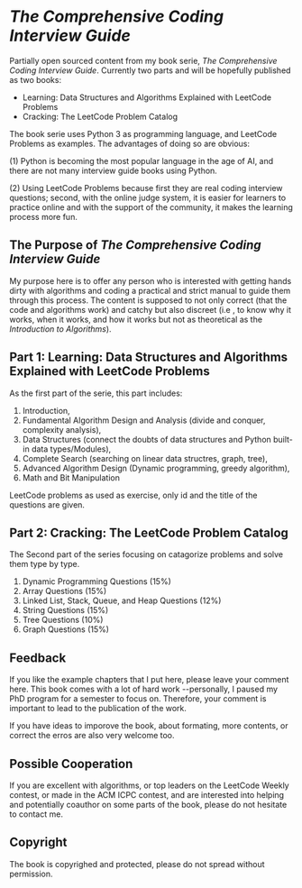 # *The Comprehensive Coding Interview Guide*
Partially open sourced content from my book serie, *The Comprehensive Coding Interview Guide*. Currently two parts and will be hopefully published as two books:
- Learning: Data Structures and Algorithms Explained with LeetCode Problems
- Cracking: The LeetCode Problem Catalog

The book serie uses Python 3 as programming language, and LeetCode Problems as examples. The advantages of doing so are obvious:

(1) Python is becoming the most popular language in the age of AI, and there are not many interview guide books using Python.

(2) Using LeetCode Problems because first they are real coding interview questions; second, with the online judge system, it is easier for learners to practice online and with the support of the community, it makes the learning process more fun.

## The Purpose of *The Comprehensive Coding Interview Guide*
My purpose here is to offer any person who is interested with getting hands dirty with algorithms and coding a practical and strict manual to guide them through this process. The content is supposed to not only correct (that the code and algorithms work) and catchy  but also discreet (i.e , to know why it works, when it works, and how it works but not as theoretical as the *Introduction to Algorithms*).

## Part 1: Learning: Data Structures and Algorithms Explained with LeetCode Problems
As the first part of the serie, this part includes: 
1. Introduction, 
2. Fundamental Algorithm
Design and Analysis (divide and conquer, complexity analysis), 
3. Data Structures (connect the doubts of data structures and Python built-in data types/Modules), 
4. Complete Search (searching on linear data structres, graph, tree), 
5. Advanced Algorithm Design (Dynamic programming, greedy algorithm),
6. Math and Bit Manipulation

LeetCode problems as used as exercise, only id and the title of the questions are given.
## Part 2: Cracking: The LeetCode Problem Catalog
The Second part of the series focusing on catagorize problems and solve them type by type.
1. Dynamic Programming Questions (15%)
2. Array Questions (15%)
3. Linked List, Stack, Queue, and Heap Questions (12%)
4. String Questions (15%)
5. Tree Questions (10%)
6. Graph Questions (15%)

## Feedback
If you like the example chapters that I put here, please leave your comment here. This book comes with a lot of hard work --personally, I paused my PhD program for a semester to focus on. Therefore, your comment is important to lead to the publication of the work. 

If you have ideas to imporove the book, about formating, more contents, or correct the erros are also very welcome too. 
## Possible Cooperation
If you are excellent with algorithms, or top leaders on the LeetCode Weekly contest, or made in the ACM ICPC contest, and are interested into helping and potentially coauthor on some parts of the book, please do not hesitate to contact me. 

## Copyright
The book is copyrighed and protected, please do not spread without permission. 
